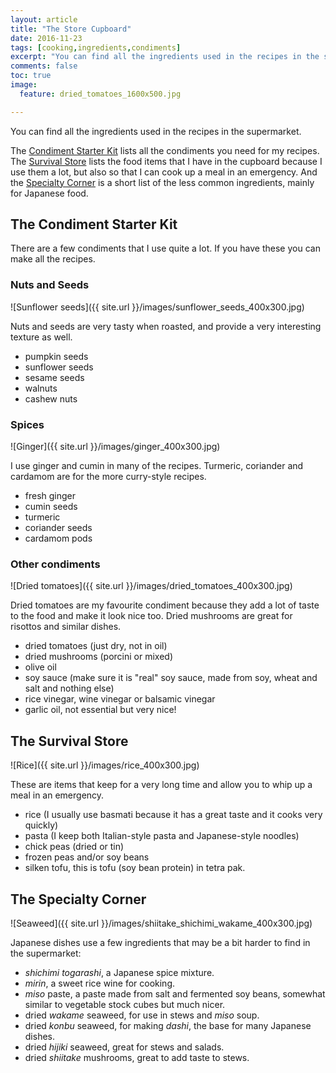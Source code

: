 ```yaml
---
layout: article
title: "The Store Cupboard"
date: 2016-11-23
tags: [cooking,ingredients,condiments]
excerpt: "You can find all the ingredients used in the recipes in the supermarket."
comments: false
toc: true
image:
  feature: dried_tomatoes_1600x500.jpg

---
```


You can find all the ingredients used in the recipes in the supermarket.
<!-- except some of the ingredients for typical Japanese meals.-->

The <a href="#starterkit">Condiment Starter Kit</a> lists all the condiments you need for my recipes. The <a href="#survival">Survival Store</a> lists the food items that I have in the cupboard because I use them a lot, but also so that I can cook up a meal in an emergency. And the <a href="#special">Specialty Corner</a> is a short list of the less common ingredients, mainly for Japanese food.

## The Condiment Starter Kit<a name="starterkit"></a>

There are a few condiments that I use quite a lot. If you have these you can make all the recipes.

### Nuts and Seeds

![Sunflower seeds]({{ site.url }}/images/sunflower_seeds_400x300.jpg)

Nuts and seeds are very tasty when roasted, and provide a very interesting texture as well.

* pumpkin seeds
* sunflower seeds
* sesame seeds
* walnuts
* cashew nuts

### Spices

![Ginger]({{ site.url }}/images/ginger_400x300.jpg)

I use ginger and cumin in many of the recipes. Turmeric, coriander and cardamom are for the more curry-style recipes.

* fresh ginger
* cumin seeds
* turmeric
* coriander seeds
* cardamom pods

### Other condiments

![Dried tomatoes]({{ site.url }}/images/dried_tomatoes_400x300.jpg)

Dried tomatoes are my favourite condiment because they add a lot of taste to the food and make it look nice too. Dried mushrooms are great for risottos and similar dishes.

* dried tomatoes (just dry, not in oil)
* dried mushrooms (porcini or mixed)
* olive oil
* soy sauce (make sure it is "real" soy sauce, made from soy, wheat and salt and nothing else)
* rice vinegar, wine vinegar or balsamic vinegar
* garlic oil, not essential but very nice!

## The Survival Store<a name="survival"></a>

![Rice]({{ site.url }}/images/rice_400x300.jpg)

These are items that keep for a very long time and allow you to whip up a meal in an emergency.

* rice (I usually use basmati because it has a great taste and it cooks very quickly)
* pasta (I keep both Italian-style pasta and Japanese-style noodles)
* chick peas (dried or tin)
* frozen peas and/or soy beans
* silken tofu, this is tofu (soy bean protein) in tetra pak.

## The Specialty Corner<a name="special"></a>

![Seaweed]({{ site.url }}/images/shiitake_shichimi_wakame_400x300.jpg)

Japanese dishes use a few ingredients that may be a bit harder to find in the supermarket:

* _shichimi togarashi_, a Japanese spice mixture.
* _mirin_, a sweet rice wine for cooking.
* _miso_ paste, a paste made from salt and fermented soy beans, somewhat similar to vegetable stock cubes but much nicer.
* dried _wakame_ seaweed, for use in stews and _miso_ soup.
* dried _konbu_ seaweed, for making _dashi_, the base for many Japanese dishes.
* dried _hijiki_ seaweed, great for stews and salads.
* dried _shiitake_ mushrooms, great to add taste to stews.
